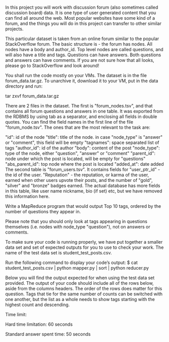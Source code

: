 In this project you will work with discussion forum (also sometimes called discussion board) data. It is one type of user generated content that you can find all around the web. Most popular websites have some kind of a forum, and the things you will do in this project can transfer to other similar projects.

This particular dataset is taken from an online forum similar to the popular StackOverflow forum. The basic structure is - the forum has nodes. All nodes have a body and author_id. Top level nodes are called questions, and will also have a title and tags. Questions can have answers. Both questions and answers can have comments. If you are not sure how that all looks, please go to StackOverflow and look around!

You shall run the code mostly on your VMs. The dataset is in the file  forum_data.tar.gz. To unarchive it, download it to your VM, put in the data directory and run:

tar zxvf forum_data.tar.gz

There are 2 files in the dataset. The first is "forum_nodes.tsv", and that contains all forum questions and answers in one table. It was exported from the RDBMS by using tab as a separator, and enclosing all fields in double quotes. You can find the field names in the first line of the file "forum_node.tsv". The ones that are the most relevant to the task are:

"id": id of the node
"title": title of the node. in case "node_type" is "answer" or "comment", this field will be empty
"tagnames": space separated list of tags
"author_id": id of the author
"body": content of the post
"node_type": type of the node, either "question", "answer" or "comment"
"parent_id": node under which the post is located, will be empty for "questions"
"abs_parent_id": top node where the post is located
"added_at": date added
The second table is "forum_users.tsv". It contains fields for "user_ptr_id" - the id of the user. "Reputation" - the reputation, or karma of the user, earned when other users upvote their posts, and the number of "gold", "silver" and "bronze" badges earned. The actual database has more fields in this table, like user name nickname, bio (if set) etc, but we have removed this information here.

 

Write a MapReduce program that would output Top 10 tags, ordered by the number of questions they appear in.

Please note that you should only look at tags appearing in questions themselves (i.e. nodes with node_type "question"), not on answers or comments.

To make sure your code is running properly, we have put together a smaller data set and set of expected outputs for you to use to check your work. The name of the test data set is student_test_posts.csv.

Run the following command to display your code’s output: $ cat student_test_posts.csv | python mapper.py | sort | python reducer.py

Below you will find the output expected for when using the test data set provided. The output of your code should include all of the rows below, aside from the columns headers. The order of the rows does matter for this question. Tags that tie for the same number of counts can be switched with one another, but the list as a whole needs to show tags starting with the highest count and descending.

Time limit:

Hard time limitation: 60 seconds

Standard answer spent time: 50 seconds